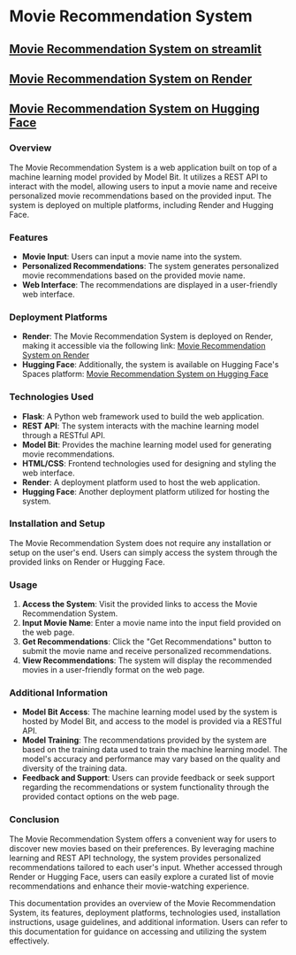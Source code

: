 # Movie Recommendation System
 ## [Movie Recommendation System on streamlit](https://hollywood-movie-recommendation-system.streamlit.app/) <br>
  ## [Movie Recommendation System on Render](https://movie-recommendation-system-9heq.onrender.com/) <br>
  ## [Movie Recommendation System on Hugging Face](https://huggingface.co/spaces/Mustafaansari/movie)
### Overview
The Movie Recommendation System is a web application built on top of a machine learning model provided by Model Bit. It utilizes a REST API to interact with the model, allowing users to input a movie name and receive personalized movie recommendations based on the provided input. The system is deployed on multiple platforms, including Render and Hugging Face.

### Features
- **Movie Input**: Users can input a movie name into the system.
- **Personalized Recommendations**: The system generates personalized movie recommendations based on the provided movie name.
- **Web Interface**: The recommendations are displayed in a user-friendly web interface.

### Deployment Platforms
- **Render**: The Movie Recommendation System is deployed on Render, making it accessible via the following link: [Movie Recommendation System on Render](https://movie-recommendation-system-9heq.onrender.com/)
- **Hugging Face**: Additionally, the system is available on Hugging Face's Spaces platform: [Movie Recommendation System on Hugging Face](https://huggingface.co/spaces/Mustafaansari/movie)

### Technologies Used
- **Flask**: A Python web framework used to build the web application.
- **REST API**: The system interacts with the machine learning model through a RESTful API.
- **Model Bit**: Provides the machine learning model used for generating movie recommendations.
- **HTML/CSS**: Frontend technologies used for designing and styling the web interface.
- **Render**: A deployment platform used to host the web application.
- **Hugging Face**: Another deployment platform utilized for hosting the system.

### Installation and Setup
The Movie Recommendation System does not require any installation or setup on the user's end. Users can simply access the system through the provided links on Render or Hugging Face.

### Usage
1. **Access the System**: Visit the provided links to access the Movie Recommendation System.
2. **Input Movie Name**: Enter a movie name into the input field provided on the web page.
3. **Get Recommendations**: Click the "Get Recommendations" button to submit the movie name and receive personalized recommendations.
4. **View Recommendations**: The system will display the recommended movies in a user-friendly format on the web page.

### Additional Information
- **Model Bit Access**: The machine learning model used by the system is hosted by Model Bit, and access to the model is provided via a RESTful API.
- **Model Training**: The recommendations provided by the system are based on the training data used to train the machine learning model. The model's accuracy and performance may vary based on the quality and diversity of the training data.
- **Feedback and Support**: Users can provide feedback or seek support regarding the recommendations or system functionality through the provided contact options on the web page.

### Conclusion
The Movie Recommendation System offers a convenient way for users to discover new movies based on their preferences. By leveraging machine learning and REST API technology, the system provides personalized recommendations tailored to each user's input. Whether accessed through Render or Hugging Face, users can easily explore a curated list of movie recommendations and enhance their movie-watching experience.

This documentation provides an overview of the Movie Recommendation System, its features, deployment platforms, technologies used, installation instructions, usage guidelines, and additional information. Users can refer to this documentation for guidance on accessing and utilizing the system effectively.
